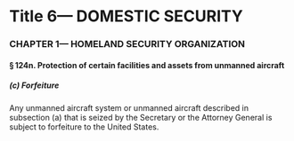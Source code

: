 
# Title 6— DOMESTIC SECURITY
### CHAPTER 1— HOMELAND SECURITY ORGANIZATION
#### § 124n. Protection of certain facilities and assets from unmanned aircraft
##### (c) Forfeiture

Any unmanned aircraft system or unmanned aircraft described in subsection (a) that is seized by the Secretary or the Attorney General is subject to forfeiture to the United States.
